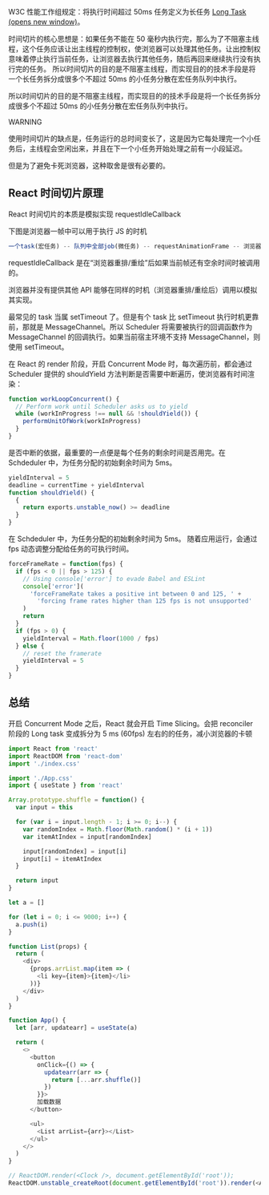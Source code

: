 W3C 性能工作组规定：将执行时间超过 50ms 任务定义为长任务 [Long Task (opens new window)](https://developer.mozilla.org/zh-CN/docs/Web/API/Long_Tasks_API)。

时间切片的核心思想是：如果任务不能在 50 毫秒内执行完，那么为了不阻塞主线程，这个任务应该让出主线程的控制权，使浏览器可以处理其他任务。让出控制权意味着停止执行当前任务，让浏览器去执行其他任务，随后再回来继续执行没有执行完的任务。 所以时间切片的目的是不阻塞主线程，而实现目的的技术手段是将一个长任务拆分成很多个不超过 50ms 的小任务分散在宏任务队列中执行。

所以时间切片的目的是不阻塞主线程，而实现目的的技术手段是将一个长任务拆分成很多个不超过 50ms 的小任务分散在宏任务队列中执行。

WARNING

使用时间切片的缺点是，任务运行的总时间变长了，这是因为它每处理完一个小任务后，主线程会空闲出来，并且在下一个小任务开始处理之前有一小段延迟。

但是为了避免卡死浏览器，这种取舍是很有必要的。

## React 时间切片原理

React 时间切片的本质是模拟实现 requestIdleCallback

下图是浏览器一帧中可以用于执行 JS 的时机

```js
一个task(宏任务) -- 队列中全部job(微任务) -- requestAnimationFrame -- 浏览器重排/重绘 -- requestIdleCallback
```

requestIdleCallback 是在“浏览器重排/重绘”后如果当前帧还有空余时间时被调用的。

浏览器并没有提供其他 API 能够在同样的时机（浏览器重排/重绘后）调用以模拟其实现。

最常见的 task 当属 setTimeout 了。但是有个 task 比 setTimeout 执行时机更靠前，那就是 MessageChannel。所以 Scheduler 将需要被执行的回调函数作为 MessageChannel 的回调执行。如果当前宿主环境不支持 MessageChannel，则使用 setTimeout。

在 React 的 render 阶段，开启 Concurrent Mode 时，每次遍历前，都会通过 Scheduler 提供的 shouldYield 方法判断是否需要中断遍历，使浏览器有时间渲染：

```js
function workLoopConcurrent() {
  // Perform work until Scheduler asks us to yield
  while (workInProgress !== null && !shouldYield()) {
    performUnitOfWork(workInProgress)
  }
}
```

是否中断的依据，最重要的一点便是每个任务的剩余时间是否用完。在 Schdeduler 中，为任务分配的初始剩余时间为 5ms。

```js
yieldInterval = 5
deadline = currentTime + yieldInterval
function shouldYield() {
  {
    return exports.unstable_now() >= deadline
  }
}
```

在 Schdeduler 中，为任务分配的初始剩余时间为 5ms。 随着应用运行，会通过 fps 动态调整分配给任务的可执行时间。

```js
forceFrameRate = function(fps) {
  if (fps < 0 || fps > 125) {
    // Using console['error'] to evade Babel and ESLint
    console['error'](
      'forceFrameRate takes a positive int between 0 and 125, ' +
        'forcing frame rates higher than 125 fps is not unsupported'
    )
    return
  }
  if (fps > 0) {
    yieldInterval = Math.floor(1000 / fps)
  } else {
    // reset the framerate
    yieldInterval = 5
  }
}
```

## 总结

开启 Concurrent Mode 之后，React 就会开启 Time Slicing。会把 reconciler 阶段的 Long task 变成拆分为 5 ms (60fps) 左右的的任务，减小浏览器的卡顿





```js
import React from 'react'
import ReactDOM from 'react-dom'
import './index.css'

import './App.css'
import { useState } from 'react'

Array.prototype.shuffle = function() {
  var input = this

  for (var i = input.length - 1; i >= 0; i--) {
    var randomIndex = Math.floor(Math.random() * (i + 1))
    var itemAtIndex = input[randomIndex]

    input[randomIndex] = input[i]
    input[i] = itemAtIndex
  }

  return input
}

let a = []

for (let i = 0; i <= 9000; i++) {
  a.push(i)
}

function List(props) {
  return (
    <div>
      {props.arrList.map(item => (
        <li key={item}>{item}</li>
      ))}
    </div>
  )
}

function App() {
  let [arr, updatearr] = useState(a)

  return (
    <>
      <button
        onClick={() => {
          updatearr(arr => {
            return [...arr.shuffle()]
          })
        }}>
        加载数据
      </button>

      <ul>
        <List arrList={arr}></List>
      </ul>
    </>
  )
}

// ReactDOM.render(<Clock />, document.getElementById('root'));
ReactDOM.unstable_createRoot(document.getElementById('root')).render(<App />)
```